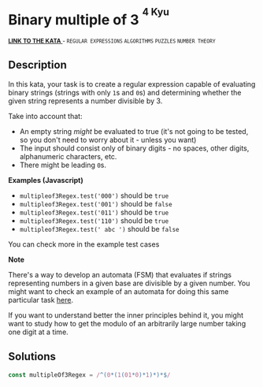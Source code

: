 <h1>Binary multiple of 3 <sup><sup>4 Kyu</sup></sup></h1>

<sup>
  <a href="https://www.codewars.com/kata/54de279df565808f8b00126a">
    <strong>LINK TO THE KATA</strong>
  </a> - <code>REGULAR EXPRESSIONS</code> <code>ALGORITHMS</code> <code>PUZZLES</code> <code>NUMBER THEORY</code>
</sup>

## Description

In this kata, your task is to create a regular expression capable of evaluating binary strings (strings with only `1`s and `0`s) and determining whether the given string represents a number divisible by 3.

Take into account that:

- An empty string _might_ be evaluated to true (it's not going to be tested, so you don't need to worry about it - unless you want)
- The input should consist only of binary digits - no spaces, other digits, alphanumeric characters, etc.
- There might be leading `0`s.

**Examples (Javascript)**

- `multipleof3Regex.test('000')` should be `true`
- `multipleof3Regex.test('001')` should be `false`
- `multipleof3Regex.test('011')` should be `true`
- `multipleof3Regex.test('110')` should be `true`
- `multipleof3Regex.test(' abc ')` should be `false`

You can check more in the example test cases

**Note**

There's a way to develop an automata (FSM) that evaluates if strings representing numbers in a given base are divisible by a given number. You might want to check an example of an automata for doing this same particular task [here](https://math.stackexchange.com/questions/140283/why-does-this-fsm-accept-binary-numbers-divisible-by-three).

If you want to understand better the inner principles behind it, you might want to study how to get the modulo of an arbitrarily large number taking one digit at a time.

## Solutions

```javascript
const multipleOf3Regex = /^(0*(1(01*0)*1)*)*$/
```
